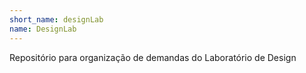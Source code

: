 ```yaml
---
short_name: designLab
name: DesignLab
---
```

Repositório para organização de demandas do Laboratório de Design  